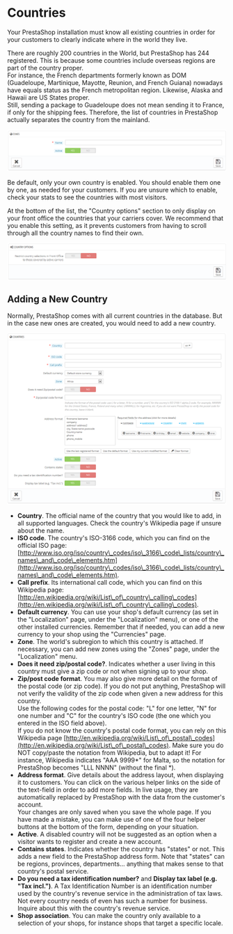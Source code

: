 # Countries

Your PrestaShop installation must know all existing countries in order for your customers to clearly indicate where in the world they live.

There are roughly 200 countries in the World, but PrestaShop has 244 registered. This is because some countries include overseas regions are part of the country proper.\
&#x20;For instance, the French departments formerly known as DOM (Guadeloupe, Martinique, Mayotte, Reunion, and French Guiana) nowadays have equals status as the French metropolitan region. Likewise, Alaska and Hawaii are US States proper.\
&#x20;Still, sending a package to Guadeloupe does not mean sending it to France, if only for the shipping fees. Therefore, the list of countries in PrestaShop actually separates the country from the mainland.

![](<../../../.gitbook/assets/23789703 (1).png>)

Be default, only your own country is enabled. You should enable them one by one, as needed for your customers. If you are unsure which to enable, check your stats to see the countries with most visitors.

At the bottom of the list, the "Country options" section to only display on your front office the countries that your carriers cover. We recommend that you enable this setting, as it prevents customers from having to scroll through all the country names to find their own.

![](<../../../.gitbook/assets/23789705 (1).png>)

## Adding a New Country <a href="#countries-addinganewcountry" id="countries-addinganewcountry"></a>

Normally, PrestaShop comes with all current countries in the database. But in the case new ones are created, you would need to add a new country.

![](<../../../.gitbook/assets/23789708 (1).png>)

* **Country**. The official name of the country that you would like to add, in all supported languages. Check the country's Wikipedia page if unsure about the name.
* **ISO code**. The country's ISO-3166 code, which you can find on the official ISO page: [http://www.iso.org/iso/country\_codes/iso\_3166\_code\_lists/country\_names\_and\_code\_elements.htm](http://www.iso.org/iso/country\_codes/iso\_3166\_code\_lists/country\_names\_and\_code\_elements.htm).
* **Call prefix**. Its international call code, which you can find on this Wikipedia page: [http://en.wikipedia.org/wiki/List\_of\_country\_calling\_codes](http://en.wikipedia.org/wiki/List\_of\_country\_calling\_codes).
* **Default currency**. You can use your shop's default currency (as set in the "Localization" page, under the "Localization" menu), or one of the other installed currencies. Remember that if needed, you can add a new currency to your shop using the "Currencies" page.
* **Zone**. The world's subregion to which this country is attached. If necessary, you can add new zones using the "Zones" page, under the "Localization" menu.
* **Does it need zip/postal code?**. Indicates whether a user living in this country must give a zip code or not when signing up to your shop.
* **Zip/post code format**. You may also give more detail on the format of the postal code (or zip code). If you do not put anything, PrestaShop will not verify the validity of the zip code when given a new address for this country.\
  &#x20;Use the following codes for the postal code: "L" for one letter, "N" for one number and "C" for the country's ISO code (the one which you entered in the ISO field above).\
  &#x20;If you do not know the country's postal code format, you can rely on this Wikipedia page [http://en.wikipedia.org/wiki/List\_of\_postal\_codes](http://en.wikipedia.org/wiki/List\_of\_postal\_codes). Make sure you do NOT copy/paste the notation from Wikipedia, but to adapt it! For instance, Wikipedia indicates "AAA 9999\*" for Malta, so the notation for PrestaShop becomes "LLL NNNN" (without the final \*).
* **Address format**. Give details about the address layout, when displaying it to customers. You can click on the various helper links on the side of the text-field in order to add more fields. In live usage, they are automatically replaced by PrestaShop with the data from the customer's account.\
  &#x20;Your changes are only saved when you save the whole page. If you have made a mistake, you can make use of one of the four helper buttons at the bottom of the form, depending on your situation.
* **Active**. A disabled country will not be suggested as an option when a visitor wants to register and create a new account.
* **Contains states**. Indicates whether the country has "states" or not. This adds a new field to the PrestaShop address form. Note that "states" can be regions, provinces, departments... anything that makes sense to that country's postal service.
* **Do you need a tax identification number?** and **Display tax label (e.g. "Tax incl.")**. A Tax Identification Number is an identification number used by the country's revenue service in the administration of tax laws. Not every country needs of even has such a number for business. Inquire about this with the country's revenue service.
* **Shop association**. You can make the country only available to a selection of your shops, for instance shops that target a specific locale.
